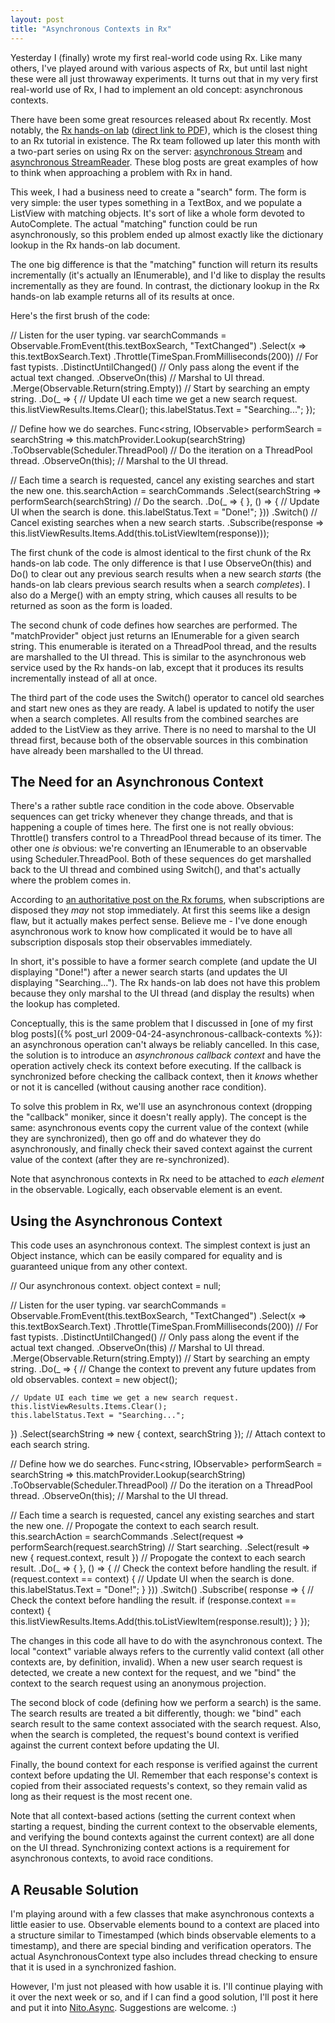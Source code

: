 ```yaml
---
layout: post
title: "Asynchronous Contexts in Rx"
---
```

Yesterday I (finally) wrote my first real-world code using Rx. Like many others, I've played around with various aspects of Rx, but until last night these were all just throwaway experiments. It turns out that in my very first real-world use of Rx, I had to implement an old concept: asynchronous contexts.

There have been some great resources released about Rx recently. Most notably, the [Rx hands-on lab](http://blogs.msdn.com/b/rxteam/archive/2010/07/15/rx-hands-on-labs-published.aspx) ([direct link to PDF](http://download.microsoft.com/download/C/5/D/C5D669F9-01DF-4FAF-BBA9-29C096C462DB/Rx%20HOL%20.NET.pdf)), which is the closest thing to an Rx tutorial in existence. The Rx team followed up later this month with a two-part series on using Rx on the server: [asynchronous Stream](http://blogs.msdn.com/b/jeffva/archive/2010/07/23/rx-on-the-server-part-1-of-n-asynchronous-system-io-stream-reading.aspx) and [asynchronous StreamReader](http://blogs.msdn.com/b/jeffva/archive/2010/07/26/rx-on-the-server-part-2-of-n-asynchronous-streamreader.aspx). These blog posts are great examples of how to think when approaching a problem with Rx in hand.

This week, I had a business need to create a "search" form. The form is very simple: the user types something in a TextBox, and we populate a ListView with matching objects. It's sort of like a whole form devoted to AutoComplete. The actual "matching" function could be run asynchronously, so this problem ended up almost exactly like the dictionary lookup in the Rx hands-on lab document.

The one big difference is that the "matching" function will return its results incrementally (it's actually an IEnumerable<T>), and I'd like to display the results incrementally as they are found. In contrast, the dictionary lookup in the Rx hands-on lab example returns all of its results at once.

Here's the first brush of the code:

// Listen for the user typing.
var searchCommands = Observable.FromEvent<EventArgs>(this.textBoxSearch, "TextChanged")
  .Select(x => this.textBoxSearch.Text)
  .Throttle(TimeSpan.FromMilliseconds(200)) // For fast typists.
  .DistinctUntilChanged() // Only pass along the event if the actual text changed.
  .ObserveOn(this) // Marshal to UI thread.
  .Merge(Observable.Return(string.Empty)) // Start by searching an empty string.
  .Do(_ =>
  {
    // Update UI each time we get a new search request.
    this.listViewResults.Items.Clear();
    this.labelStatus.Text = "Searching...";
  });

// Define how we do searches.
Func<string, IObservable<T>> performSearch = searchString => this.matchProvider.Lookup(searchString)
  .ToObservable(Scheduler.ThreadPool) // Do the iteration on a ThreadPool thread.
  .ObserveOn(this); // Marshal to the UI thread.

// Each time a search is requested, cancel any existing searches and start the new one.
this.searchAction =
  searchCommands
  .Select(searchString =>
    performSearch(searchString) // Do the search.
    .Do(_ => { },
      () =>
      {
        // Update UI when the search is done.
        this.labelStatus.Text = "Done!";
      }))
  .Switch() // Cancel existing searches when a new search starts.
  .Subscribe(response => this.listViewResults.Items.Add(this.toListViewItem(response)));

The first chunk of the code is almost identical to the first chunk of the Rx hands-on lab code. The only difference is that I use ObserveOn(this) and Do() to clear out any previous search results when a new search _starts_ (the hands-on lab clears previous search results when a search _completes_). I also do a Merge() with an empty string, which causes all results to be returned as soon as the form is loaded.

The second chunk of code defines how searches are performed. The "matchProvider" object just returns an IEnumerable<T> for a given search string. This enumerable is iterated on a ThreadPool thread, and the results are marshalled to the UI thread. This is similar to the asynchronous web service used by the Rx hands-on lab, except that it produces its results incrementally instead of all at once.

The third part of the code uses the Switch() operator to cancel old searches and start new ones as they are ready. A label is updated to notify the user when a search completes. All results from the combined searches are added to the ListView as they arrive. There is no need to marshal to the UI thread first, because both of the observable sources in this combination have already been marshalled to the UI thread.

## The Need for an Asynchronous Context

There's a rather subtle race condition in the code above. Observable sequences can get tricky whenever they change threads, and that is happening a couple of times here. The first one is not really obvious: Throttle() transfers control to a ThreadPool thread because of its timer. The other one _is_ obvious: we're converting an IEnumerable<T> to an observable using Scheduler.ThreadPool. Both of these sequences do get marshalled back to the UI thread and combined using Switch(), and that's actually where the problem comes in.

According to [an authoritative post on the Rx forums](http://social.msdn.microsoft.com/Forums/en-US/rx/thread/19be939b-d257-4d8e-b104-4dfcc59b3ff8), when subscriptions are disposed they _may_ not stop immediately. At first this seems like a design flaw, but it actually makes perfect sense. Believe me - I've done enough asynchronous work to know how complicated it would be to have all subscription disposals stop their observables immediately.

In short, it's possible to have a former search complete (and update the UI displaying "Done!") after a newer search starts (and updates the UI displaying "Searching..."). The Rx hands-on lab does not have this problem because they only marshal to the UI thread (and display the results) when the lookup has completed.

Conceptually, this is the same problem that I discussed in [one of my first blog posts]({% post_url 2009-04-24-asynchronous-callback-contexts %}): an asynchronous operation can't always be reliably cancelled. In this case, the solution is to introduce an _asynchronous callback context_ and have the operation actively check its context before executing. If the callback is synchronized before checking the callback context, then it _knows_ whether or not it is cancelled (without causing another race condition).

To solve this problem in Rx, we'll use an asynchronous context (dropping the "callback" moniker, since it doesn't really apply). The concept is the same: asynchronous events copy the current value of the context (while they are synchronized), then go off and do whatever they do asynchronously, and finally check their saved context against the current value of the context (after they are re-synchronized).

Note that asynchronous contexts in Rx need to be attached to _each element_ in the observable. Logically, each observable element is an event.

## Using the Asynchronous Context

This code uses an asynchronous context. The simplest context is just an Object instance, which can be easily compared for equality and is guaranteed unique from any other context.

// Our asynchronous context.
object context = null;

// Listen for the user typing.
var searchCommands = Observable.FromEvent<EventArgs>(this.textBoxSearch, "TextChanged")
  .Select(x => this.textBoxSearch.Text)
  .Throttle(TimeSpan.FromMilliseconds(200)) // For fast typists.
  .DistinctUntilChanged() // Only pass along the event if the actual text changed.
  .ObserveOn(this) // Marshal to UI thread.
  .Merge(Observable.Return(string.Empty)) // Start by searching an empty string.
  .Do(_ =>
  {
    // Change the context to prevent any future updates from old observables.
    context = new object();

    // Update UI each time we get a new search request.
    this.listViewResults.Items.Clear();
    this.labelStatus.Text = "Searching...";
  })
  .Select(searchString => new { context, searchString }); // Attach context to each search string.

// Define how we do searches.
Func<string, IObservable<T>> performSearch = searchString => this.matchProvider.Lookup(searchString)
  .ToObservable(Scheduler.ThreadPool) // Do the iteration on a ThreadPool thread.
  .ObserveOn(this); // Marshal to the UI thread.

// Each time a search is requested, cancel any existing searches and start the new one.
// Propogate the context to each search result.
this.searchAction =
  searchCommands
  .Select(request =>
    performSearch(request.searchString) // Start searching.
    .Select(result => new { request.context, result }) // Propogate the context to each search result.
    .Do(_ => { },
      () =>
      {
        // Check the context before handling the result.
        if (request.context == context)
        {
          // Update UI when the search is done.
          this.labelStatus.Text = "Done!";
        }
      }))
  .Switch()
  .Subscribe(
    response =>
    {
      // Check the context before handling the result.
      if (response.context == context)
      {
        this.listViewResults.Items.Add(this.toListViewItem(response.result));
      }
    });

The changes in this code all have to do with the asynchronous context. The local "context" variable always refers to the currently valid context (all other contexts are, by definition, invalid). When a new user search request is detected, we create a new context for the request, and we "bind" the context to the search request using an anonymous projection.

The second block of code (defining how we perform a search) is the same. The search results are treated a bit differently, though: we "bind" each search result to the same context associated with the search request. Also, when the search is completed, the request's bound context is verified against the current context before updating the UI.

Finally, the bound context for each response is verified against the current context before updating the UI. Remember that each response's context is copied from their associated requests's context, so they remain valid as long as their request is the most recent one.

Note that all context-based actions (setting the current context when starting a request, binding the current context to the observable elements, and verifying the bound contexts against the current context) are all done on the UI thread. Synchronizing context actions is a requirement for asynchronous contexts, to avoid race conditions.

## A Reusable Solution

I'm playing around with a few classes that make asynchronous contexts a little easier to use. Observable elements bound to a context are placed into a structure similar to Timestamped<T> (which binds observable elements to a timestamp), and there are special binding and verification operators. The actual AsynchronousContext type also includes thread checking to ensure that it is used in a synchronized fashion.

However, I'm just not pleased with how usable it is. I'll continue playing with it over the next week or so, and if I can find a good solution, I'll post it here and put it into [Nito.Async](http://nitoasync.codeplex.com/). Suggestions are welcome. :)

